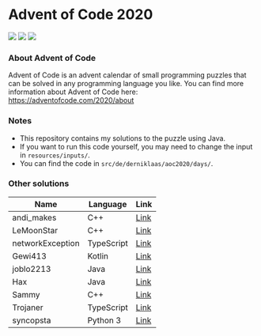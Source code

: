 # Advent of Code 2020

![](https://img.shields.io/badge/Language-Java-orange) ![](https://img.shields.io/badge/days%20completed-9-red) ![](https://img.shields.io/badge/stars%20⭐-19-yellow)

### About Advent of Code

Advent of Code is an advent calendar of small programming puzzles that can be solved in any programming language you
like. You can find more information about Advent of Code here: https://adventofcode.com/2020/about

### Notes

- This repository contains my solutions to the puzzle using Java.
- If you want to run this code yourself, you may need to change the input in ``resources/inputs/``.
- You can find the code in ``src/de/derniklaas/aoc2020/days/``.

### Other solutions

Name | Language | Link
--- | --- | ---
andi_makes | C++ | [Link](https://github.com/andi-makes/aoc2020)
LeMoonStar | C++ | [Link](https://github.com/LeMoonStar/AoC20)
networkException | TypeScript | [Link](https://github.com/networkException/AdventOfCode)
Gewi413 | Kotlin | [Link](https://github.com/Gewi413/AdventOfCode)
joblo2213 | Java | [Link](https://github.com/joblo2213/AdventOfCode2020)
Hax | Java | [Link](https://github.com/Schlauer-Hax/advent-of-code)
Sammy | C++ | [Link](https://github.com/1Turtle/AdventOfCode2020)
Trojaner | TypeScript | [Link](https://github.com/TrojanerHD/AdventofCode2020)
syncopsta | Python 3 | [Link](https://github.com/syncopsta/aoc_2020)
